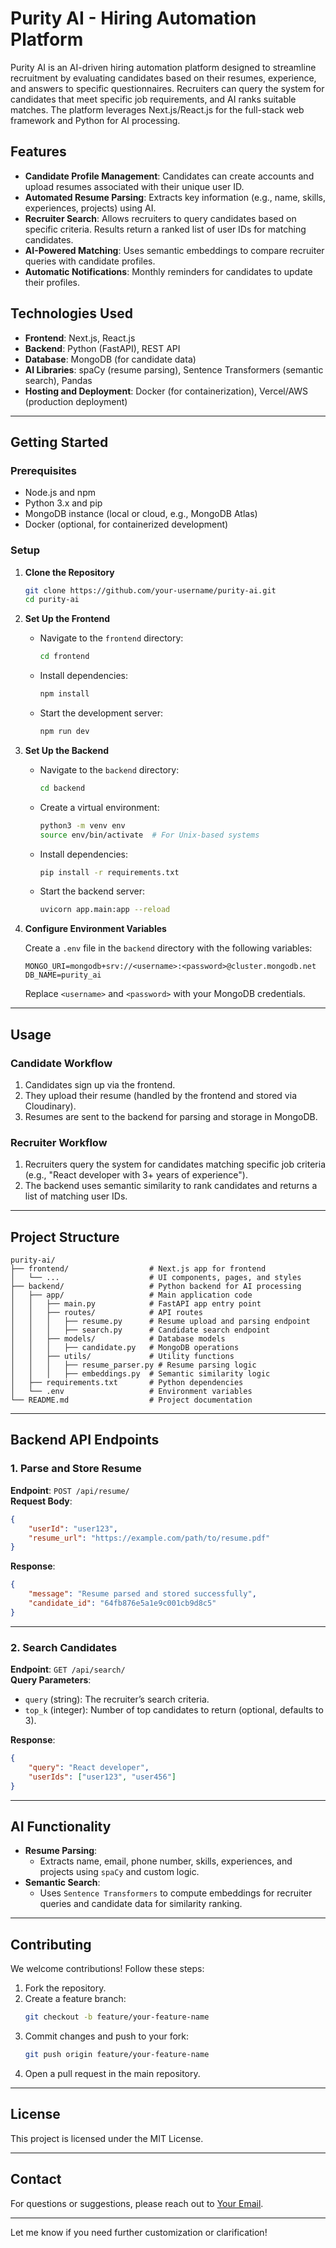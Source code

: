 # Purity AI - Hiring Automation Platform

Purity AI is an AI-driven hiring automation platform designed to streamline recruitment by evaluating candidates based on their resumes, experience, and answers to specific questionnaires. Recruiters can query the system for candidates that meet specific job requirements, and AI ranks suitable matches. The platform leverages Next.js/React.js for the full-stack web framework and Python for AI processing.

## Features

- **Candidate Profile Management**: Candidates can create accounts and upload resumes associated with their unique user ID.
- **Automated Resume Parsing**: Extracts key information (e.g., name, skills, experiences, projects) using AI.
- **Recruiter Search**: Allows recruiters to query candidates based on specific criteria. Results return a ranked list of user IDs for matching candidates.
- **AI-Powered Matching**: Uses semantic embeddings to compare recruiter queries with candidate profiles.
- **Automatic Notifications**: Monthly reminders for candidates to update their profiles.

## Technologies Used

- **Frontend**: Next.js, React.js
- **Backend**: Python (FastAPI), REST API
- **Database**: MongoDB (for candidate data)
- **AI Libraries**: spaCy (resume parsing), Sentence Transformers (semantic search), Pandas
- **Hosting and Deployment**: Docker (for containerization), Vercel/AWS (production deployment)

---

## Getting Started

### Prerequisites

- Node.js and npm
- Python 3.x and pip
- MongoDB instance (local or cloud, e.g., MongoDB Atlas)
- Docker (optional, for containerized development)

### Setup

1. **Clone the Repository**

   ```bash
   git clone https://github.com/your-username/purity-ai.git
   cd purity-ai
   ```

2. **Set Up the Frontend**

   - Navigate to the `frontend` directory:
     ```bash
     cd frontend
     ```
   - Install dependencies:
     ```bash
     npm install
     ```
   - Start the development server:
     ```bash
     npm run dev
     ```

3. **Set Up the Backend**

   - Navigate to the `backend` directory:
     ```bash
     cd backend
     ```
   - Create a virtual environment:
     ```bash
     python3 -m venv env
     source env/bin/activate  # For Unix-based systems
     ```
   - Install dependencies:
     ```bash
     pip install -r requirements.txt
     ```
   - Start the backend server:
     ```bash
     uvicorn app.main:app --reload
     ```

4. **Configure Environment Variables**

   Create a `.env` file in the `backend` directory with the following variables:

   ```dotenv
   MONGO_URI=mongodb+srv://<username>:<password>@cluster.mongodb.net
   DB_NAME=purity_ai
   ```

   Replace `<username>` and `<password>` with your MongoDB credentials.

---

## Usage

### Candidate Workflow

1. Candidates sign up via the frontend.
2. They upload their resume (handled by the frontend and stored via Cloudinary).
3. Resumes are sent to the backend for parsing and storage in MongoDB.

### Recruiter Workflow

1. Recruiters query the system for candidates matching specific job criteria (e.g., "React developer with 3+ years of experience").
2. The backend uses semantic similarity to rank candidates and returns a list of matching user IDs.

---

## Project Structure

```plaintext
purity-ai/
├── frontend/                  # Next.js app for frontend
│   └── ...                    # UI components, pages, and styles
├── backend/                   # Python backend for AI processing
│   ├── app/                   # Main application code
│   │   ├── main.py            # FastAPI app entry point
│   │   ├── routes/            # API routes
│   │   │   ├── resume.py      # Resume upload and parsing endpoint
│   │   │   ├── search.py      # Candidate search endpoint
│   │   ├── models/            # Database models
│   │   │   ├── candidate.py   # MongoDB operations
│   │   ├── utils/             # Utility functions
│   │   │   ├── resume_parser.py # Resume parsing logic
│   │   │   ├── embeddings.py  # Semantic similarity logic
│   ├── requirements.txt       # Python dependencies
│   └── .env                   # Environment variables
└── README.md                  # Project documentation
```

---

## Backend API Endpoints

### 1. **Parse and Store Resume**

**Endpoint**: `POST /api/resume/`  
**Request Body**:
```json
{
    "userId": "user123",
    "resume_url": "https://example.com/path/to/resume.pdf"
}
```
**Response**:
```json
{
    "message": "Resume parsed and stored successfully",
    "candidate_id": "64fb876e5a1e9c001cb9d8c5"
}
```

---

### 2. **Search Candidates**

**Endpoint**: `GET /api/search/`  
**Query Parameters**:
- `query` (string): The recruiter’s search criteria.
- `top_k` (integer): Number of top candidates to return (optional, defaults to 3).

**Response**:
```json
{
    "query": "React developer",
    "userIds": ["user123", "user456"]
}
```

---

## AI Functionality

- **Resume Parsing**:
  - Extracts name, email, phone number, skills, experiences, and projects using `spaCy` and custom logic.
- **Semantic Search**:
  - Uses `Sentence Transformers` to compute embeddings for recruiter queries and candidate data for similarity ranking.

---

## Contributing

We welcome contributions! Follow these steps:

1. Fork the repository.
2. Create a feature branch:
   ```bash
   git checkout -b feature/your-feature-name
   ```
3. Commit changes and push to your fork:
   ```bash
   git push origin feature/your-feature-name
   ```
4. Open a pull request in the main repository.

---

## License

This project is licensed under the MIT License.

---

## Contact

For questions or suggestions, please reach out to [Your Email](mailto:your-email@example.com).

---

Let me know if you need further customization or clarification!